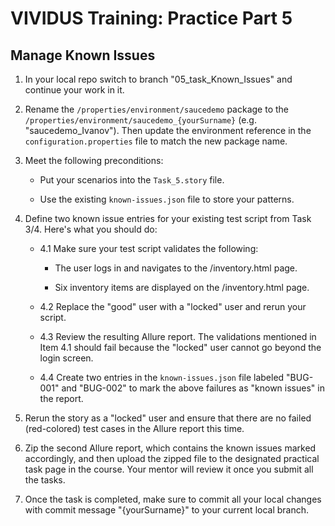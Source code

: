 # VIVIDUS Training: Practice Part 5

## Manage Known Issues

1. In your local repo switch to branch "05_task_Known_Issues" and continue your work in it.

1. Rename the `/properties/environment/saucedemo` package to the `/properties/environment/saucedemo_{yourSurname}` (e.g.  "saucedemo_Ivanov"). Then update the environment reference in the `configuration.properties` file to match the new package name.

1. Meet the following preconditions:

    - Put your scenarios into the `Task_5.story` file.

    - Use the existing `known-issues.json` file to store your patterns.

1. Define two known issue entries for your existing test script from Task 3/4. Here's what you should do:

    - 4.1 Make sure your test script validates the following:

       - The user logs in and navigates to the /inventory.html page.

       - Six inventory items are displayed on the /inventory.html page.

    - 4.2 Replace the "good" user with a "locked" user and rerun your script.

    - 4.3 Review the resulting Allure report. The validations mentioned in Item 4.1 should fail because the "locked" user cannot go beyond the login screen.

    - 4.4 Create two entries in the `known-issues.json` file labeled "BUG-001" and "BUG-002" to mark the above failures as "known issues" in the report.

1. Rerun the story as a "locked" user and ensure that there are no failed (red-colored) test cases in the Allure report this time.

1. Zip the second Allure report, which contains the known issues marked accordingly, and then upload the zipped file to the designated practical task page in the course. Your mentor will review it once you submit all the tasks.

1. Once the task is completed, make sure to commit all your local changes with commit message "{yourSurname}" to your current local branch.
